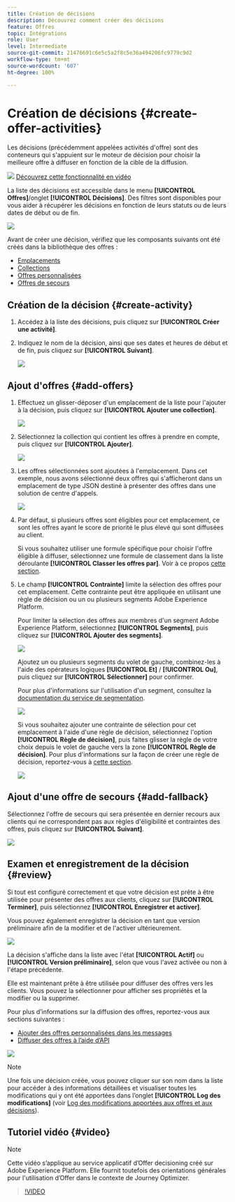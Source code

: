 ```yaml
---
title: Création de décisions
description: Découvrez comment créer des décisions
feature: Offres
topic: Intégrations
role: User
level: Intermediate
source-git-commit: 21476691c6e5c5a2f8c5e36a494206fc9779c9d2
workflow-type: tm+mt
source-wordcount: '607'
ht-degree: 100%

---
```


# Création de décisions {#create-offer-activities}

Les décisions (précédemment appelées activités d&#39;offre) sont des conteneurs qui s&#39;appuient sur le moteur de décision pour choisir la meilleure offre à diffuser en fonction de la cible de la diffusion.

![](../../assets/do-not-localize/how-to-video.png) [Découvrez cette fonctionnalité en vidéo](#video)

La liste des décisions est accessible dans le menu **[!UICONTROL Offres]**/onglet **[!UICONTROL Décisions]**. Des filtres sont disponibles pour vous aider à récupérer les décisions en fonction de leurs statuts ou de leurs dates de début ou de fin.

![](../../assets/activities-list.png)

Avant de créer une décision, vérifiez que les composants suivants ont été créés dans la bibliothèque des offres :

* [Emplacements](../offer-library/creating-placements.md)
* [Collections](../offer-library/creating-collections.md)
* [Offres personnalisées](../offer-library/creating-personalized-offers.md)
* [Offres de secours](../offer-library/creating-fallback-offers.md)

## Création de la décision {#create-activity}

1. Accédez à la liste des décisions, puis cliquez sur **[!UICONTROL Créer une activité]**.

1. Indiquez le nom de la décision, ainsi que ses dates et heures de début et de fin, puis cliquez sur **[!UICONTROL Suivant]**.

   ![](../../assets/activities-name.png)

## Ajout d&#39;offres {#add-offers}

1. Effectuez un glisser-déposer d&#39;un emplacement de la liste pour l&#39;ajouter à la décision, puis cliquez sur **[!UICONTROL Ajouter une collection]**.

   ![](../../assets/activities-placement.png)

1. Sélectionnez la collection qui contient les offres à prendre en compte, puis cliquez sur **[!UICONTROL Ajouter]**.

   ![](../../assets/activities-collection.png)

1. Les offres sélectionnées sont ajoutées à l&#39;emplacement. Dans cet exemple, nous avons sélectionné deux offres qui s&#39;afficheront dans un emplacement de type JSON destiné à présenter des offres dans une solution de centre d&#39;appels.

   ![](../../assets/offers-added.png)

1. Par défaut, si plusieurs offres sont éligibles pour cet emplacement, ce sont les offres ayant le score de priorité le plus élevé qui sont diffusées au client.

   Si vous souhaitez utiliser une formule spécifique pour choisir l&#39;offre éligible à diffuser, sélectionnez une formule de classement dans la liste déroulante **[!UICONTROL Classer les offres par]**. Voir à ce propos [cette section](../offer-activities/configure-offer-selection.md).

1. Le champ **[!UICONTROL Contrainte]** limite la sélection des offres pour cet emplacement. Cette contrainte peut être appliquée en utilisant une règle de décision ou un ou plusieurs segments Adobe Experience Platform.

   Pour limiter la sélection des offres aux membres d&#39;un segment Adobe Experience Platform, sélectionnez **[!UICONTROL Segments]**, puis cliquez sur **[!UICONTROL Ajouter des segments]**.

   ![](../../assets/activity_constraint_segment.png)

   Ajoutez un ou plusieurs segments du volet de gauche, combinez-les à l&#39;aide des opérateurs logiques **[!UICONTROL Et]** / **[!UICONTROL Ou]**, puis cliquez sur **[!UICONTROL Sélectionner]** pour confirmer.

   Pour plus d&#39;informations sur l&#39;utilisation d&#39;un segment, consultez la [documentation du service de segmentation](https://experienceleague.adobe.com/docs/experience-platform/segmentation/home.html?lang=fr).

   ![](../../assets/activity_constraint_segment2.png)

   Si vous souhaitez ajouter une contrainte de sélection pour cet emplacement à l&#39;aide d&#39;une règle de décision, sélectionnez l&#39;option **[!UICONTROL Règle de décision]**, puis faites glisser la règle de votre choix depuis le volet de gauche vers la zone **[!UICONTROL Règle de décision]**. Pour plus d&#39;informations sur la façon de créer une règle de décision, reportez-vous à [cette section](../offer-library/creating-decision-rules.md).

   ![](../../assets/activity_constraint_rule.png)

## Ajout d&#39;une offre de secours {#add-fallback}

Sélectionnez l&#39;offre de secours qui sera présentée en dernier recours aux clients qui ne correspondent pas aux règles d&#39;éligibilité et contraintes des offres, puis cliquez sur **[!UICONTROL Suivant]**.

![](../../assets/add-fallback-offer.png)

## Examen et enregistrement de la décision {#review}

Si tout est configuré correctement et que votre décision est prête à être utilisée pour présenter des offres aux clients, cliquez sur **[!UICONTROL Terminer]**, puis sélectionnez **[!UICONTROL Enregistrer et activer]**.

Vous pouvez également enregistrer la décision en tant que version préliminaire afin de la modifier et de l&#39;activer ultérieurement.

![](../../assets/save-activities.png)

La décision s&#39;affiche dans la liste avec l&#39;état **[!UICONTROL Actif]** ou **[!UICONTROL Version préliminaire]**, selon que vous l&#39;avez activée ou non à l&#39;étape précédente.

Elle est maintenant prête à être utilisée pour diffuser des offres vers les clients. Vous pouvez la sélectionner pour afficher ses propriétés et la modifier ou la supprimer.

Pour plus d’informations sur la diffusion des offres, reportez-vous aux sections suivantes :

* [Ajouter des offres personnalisées dans les messages](../../deliver-personalized-offers.md)
* [Diffuser des offres à l’aide d’API](../api-reference/decisions-api/deliver-offers.md)

![](../../assets/activities-created.png)

>[!NOTE]
>
>Une fois une décision créée, vous pouvez cliquer sur son nom dans la liste pour accéder à des informations détaillées et visualiser toutes les modifications qui y ont été apportées dans l’onglet **[!UICONTROL Log des modifications]** (voir [Log des modifications apportées aux offres et aux décisions](../get-started/user-interface.md#changes-log)).

## Tutoriel vidéo {#video}

>[!NOTE]
>
>Cette vidéo s’applique au service applicatif d’Offer decisioning créé sur Adobe Experience Platform. Elle fournit toutefois des orientations générales pour l&#39;utilisation d’Offer dans le contexte de Journey Optimizer.

>[!VIDEO](https://video.tv.adobe.com/v/329606?quality=12)
